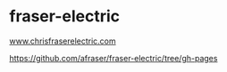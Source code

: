 # fraser-electric

www.chrisfraserelectric.com

https://github.com/afraser/fraser-electric/tree/gh-pages
